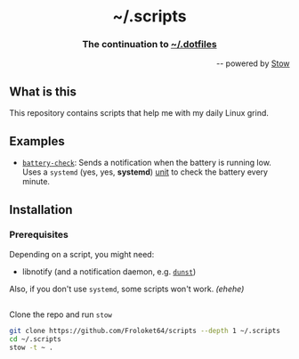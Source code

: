 <h1 align="center">~/.scripts</h1>
<h3 align="center">The continuation to <a href=https://github.com/Froloket64/dotfiles>~/.dotfiles</a></h3>
<p align="right">-- powered by <a href="https://www.gnu.org/software/stow/">Stow</a></p>

## What is this
This repository contains scripts that help me with my daily Linux grind.

## Examples
* [`battery-check`](/.local/share/scripts/battery-check.sh): Sends a notification when the battery is running low. Uses a `systemd` (yes, yes, **systemd**) [unit](/.config/systemd/user/) to check the battery every minute.

## Installation
### Prerequisites
Depending on a script, you might need:
+ libnotify (and a notification daemon, e.g. [`dunst`](https://github.com/dunst-project/dunst))

Also, if you don't use `systemd`, some scripts won't work. _(ehehe)_

##
Clone the repo and run `stow`
``` bash
git clone https://github.com/Froloket64/scripts --depth 1 ~/.scripts
cd ~/.scripts
stow -t ~ .
```
